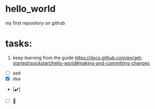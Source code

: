 # hello_world
my first repository on github

# tasks:
1. keep learning from the guide
https://docs.github.com/en/get-started/quickstart/hello-world#making-and-committing-changes

- [ ] asd
- [x] dsa
- [✔️]
- [ ] 🔢
